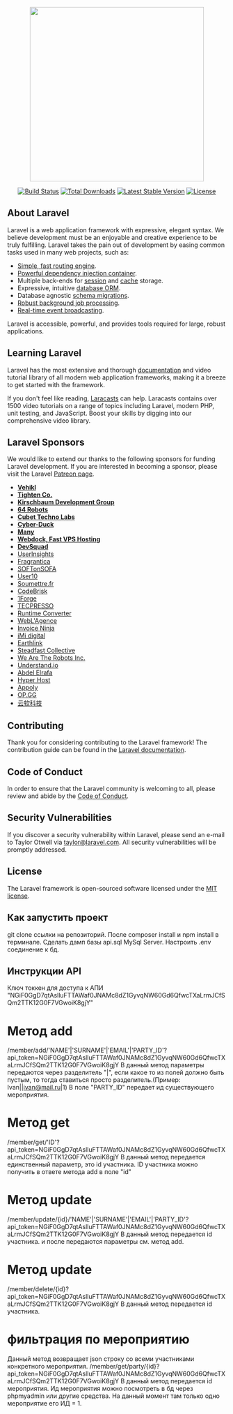 <p align="center"><img src="https://res.cloudinary.com/dtfbvvkyp/image/upload/v1566331377/laravel-logolockup-cmyk-red.svg" width="400"></p>

<p align="center">
<a href="https://travis-ci.org/laravel/framework"><img src="https://travis-ci.org/laravel/framework.svg" alt="Build Status"></a>
<a href="https://packagist.org/packages/laravel/framework"><img src="https://poser.pugx.org/laravel/framework/d/total.svg" alt="Total Downloads"></a>
<a href="https://packagist.org/packages/laravel/framework"><img src="https://poser.pugx.org/laravel/framework/v/stable.svg" alt="Latest Stable Version"></a>
<a href="https://packagist.org/packages/laravel/framework"><img src="https://poser.pugx.org/laravel/framework/license.svg" alt="License"></a>
</p>

## About Laravel

Laravel is a web application framework with expressive, elegant syntax. We believe development must be an enjoyable and creative experience to be truly fulfilling. Laravel takes the pain out of development by easing common tasks used in many web projects, such as:

- [Simple, fast routing engine](https://laravel.com/docs/routing).
- [Powerful dependency injection container](https://laravel.com/docs/container).
- Multiple back-ends for [session](https://laravel.com/docs/session) and [cache](https://laravel.com/docs/cache) storage.
- Expressive, intuitive [database ORM](https://laravel.com/docs/eloquent).
- Database agnostic [schema migrations](https://laravel.com/docs/migrations).
- [Robust background job processing](https://laravel.com/docs/queues).
- [Real-time event broadcasting](https://laravel.com/docs/broadcasting).

Laravel is accessible, powerful, and provides tools required for large, robust applications.

## Learning Laravel

Laravel has the most extensive and thorough [documentation](https://laravel.com/docs) and video tutorial library of all modern web application frameworks, making it a breeze to get started with the framework.

If you don't feel like reading, [Laracasts](https://laracasts.com) can help. Laracasts contains over 1500 video tutorials on a range of topics including Laravel, modern PHP, unit testing, and JavaScript. Boost your skills by digging into our comprehensive video library.

## Laravel Sponsors

We would like to extend our thanks to the following sponsors for funding Laravel development. If you are interested in becoming a sponsor, please visit the Laravel [Patreon page](https://patreon.com/taylorotwell).

- **[Vehikl](https://vehikl.com/)**
- **[Tighten Co.](https://tighten.co)**
- **[Kirschbaum Development Group](https://kirschbaumdevelopment.com)**
- **[64 Robots](https://64robots.com)**
- **[Cubet Techno Labs](https://cubettech.com)**
- **[Cyber-Duck](https://cyber-duck.co.uk)**
- **[Many](https://www.many.co.uk)**
- **[Webdock, Fast VPS Hosting](https://www.webdock.io/en)**
- **[DevSquad](https://devsquad.com)**
- [UserInsights](https://userinsights.com)
- [Fragrantica](https://www.fragrantica.com)
- [SOFTonSOFA](https://softonsofa.com/)
- [User10](https://user10.com)
- [Soumettre.fr](https://soumettre.fr/)
- [CodeBrisk](https://codebrisk.com)
- [1Forge](https://1forge.com)
- [TECPRESSO](https://tecpresso.co.jp/)
- [Runtime Converter](http://runtimeconverter.com/)
- [WebL'Agence](https://weblagence.com/)
- [Invoice Ninja](https://www.invoiceninja.com)
- [iMi digital](https://www.imi-digital.de/)
- [Earthlink](https://www.earthlink.ro/)
- [Steadfast Collective](https://steadfastcollective.com/)
- [We Are The Robots Inc.](https://watr.mx/)
- [Understand.io](https://www.understand.io/)
- [Abdel Elrafa](https://abdelelrafa.com)
- [Hyper Host](https://hyper.host)
- [Appoly](https://www.appoly.co.uk)
- [OP.GG](https://op.gg)
- [云软科技](http://www.yunruan.ltd/)

## Contributing

Thank you for considering contributing to the Laravel framework! The contribution guide can be found in the [Laravel documentation](https://laravel.com/docs/contributions).

## Code of Conduct

In order to ensure that the Laravel community is welcoming to all, please review and abide by the [Code of Conduct](https://laravel.com/docs/contributions#code-of-conduct).

## Security Vulnerabilities

If you discover a security vulnerability within Laravel, please send an e-mail to Taylor Otwell via [taylor@laravel.com](mailto:taylor@laravel.com). All security vulnerabilities will be promptly addressed.

## License

The Laravel framework is open-sourced software licensed under the [MIT license](https://opensource.org/licenses/MIT).

## Как запустить проект

git clone ссылки на репозиторий. После composer install и npm install в терминале. Сделать дамп базы api.sql MySql Server. Настроить .env соединение к бд.

## Инструкции API

Ключ токкен для доступа к АПИ "NGiF0GgD7qtAslluFTTAWaf0JNAMc8dZ1GyvqNW60Gd6QfwcTXaLrmJCfSQm2TTK12G0F7VGwoiK8gjY"

# Метод add

/member/add/'NAME'|'SURNAME'|'EMAIL'|'PARTY_ID'?api_token=NGiF0GgD7qtAslluFTTAWaf0JNAMc8dZ1GyvqNW60Gd6QfwcTXaLrmJCfSQm2TTK12G0F7VGwoiK8gjY
В данный метод параметры передаются через разделитель "|", если какое то из полей должно быть пустым, то тогда ставиться просто разделитель.(Пример: Ivan||ivan@mail.ru|1)
В поле "PARTY_ID" передает ид существующего мероприятия.

# Метод get

/member/get/'ID'?api_token=NGiF0GgD7qtAslluFTTAWaf0JNAMc8dZ1GyvqNW60Gd6QfwcTXaLrmJCfSQm2TTK12G0F7VGwoiK8gjY
В данный метод передается единственный параметр, это id участника. ID участника можно получить в ответе метода add в поле "id"

# Метод update

/member/update/{id}/'NAME'|'SURNAME'|'EMAIL'|'PARTY_ID'?api_token=NGiF0GgD7qtAslluFTTAWaf0JNAMc8dZ1GyvqNW60Gd6QfwcTXaLrmJCfSQm2TTK12G0F7VGwoiK8gjY
В данный метод передается id участника. и после передаются параметры см. метод add.

# Метод update

/member/delete/{id}?api_token=NGiF0GgD7qtAslluFTTAWaf0JNAMc8dZ1GyvqNW60Gd6QfwcTXaLrmJCfSQm2TTK12G0F7VGwoiK8gjY
В данный метод передается id участника.

# фильтрация по мероприятию

Данный метод возвращает json строку со всеми участниками конкретного мероприятия.
/member/get/party/{id}?api_token=NGiF0GgD7qtAslluFTTAWaf0JNAMc8dZ1GyvqNW60Gd6QfwcTXaLrmJCfSQm2TTK12G0F7VGwoiK8gjY
В данный метод передается id мероприятия. Ид мероприятия можно посмотреть в бд через phpmyadmin или другие средства.
На данный момент там только одно мероприятие его ИД = 1.
